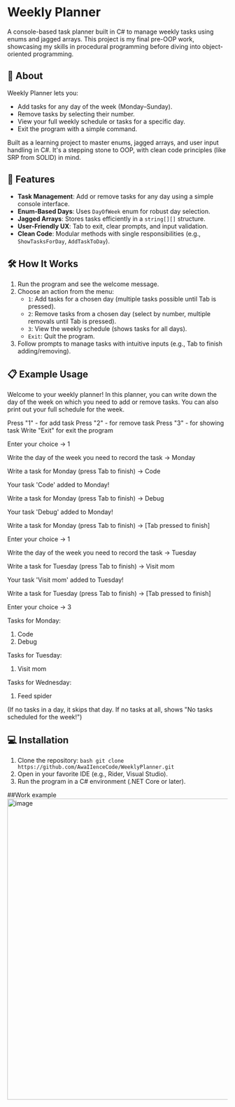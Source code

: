 # Weekly Planner

A console-based task planner built in C# to manage weekly tasks using enums and jagged arrays. This project is my final pre-OOP work, showcasing my skills in procedural programming before diving into object-oriented programming.

## 📖 About

Weekly Planner lets you:
- Add tasks for any day of the week (Monday–Sunday).
- Remove tasks by selecting their number.
- View your full weekly schedule or tasks for a specific day.
- Exit the program with a simple command.

Built as a learning project to master enums, jagged arrays, and user input handling in C#. It's a stepping stone to OOP, with clean code principles (like SRP from SOLID) in mind.

## 🚀 Features
- **Task Management**: Add or remove tasks for any day using a simple console interface.
- **Enum-Based Days**: Uses `DayOfWeek` enum for robust day selection.
- **Jagged Arrays**: Stores tasks efficiently in a `string[][]` structure.
- **User-Friendly UX**: Tab to exit, clear prompts, and input validation.
- **Clean Code**: Modular methods with single responsibilities (e.g., `ShowTasksForDay`, `AddTaskToDay`).

## 🛠️ How It Works
1. Run the program and see the welcome message.
2. Choose an action from the menu:
   - `1`: Add tasks for a chosen day (multiple tasks possible until Tab is pressed).
   - `2`: Remove tasks from a chosen day (select by number, multiple removals until Tab is pressed).
   - `3`: View the weekly schedule (shows tasks for all days).
   - `Exit`: Quit the program.
3. Follow prompts to manage tasks with intuitive inputs (e.g., Tab to finish adding/removing).

## 📋 Example Usage
Welcome to your weekly planner!
In this planner, you can write down the day of the week on which you need to add or remove tasks.
You can also print out your full schedule for the week.

Press "1" - for add task
Press "2" - for remove task
Press "3" - for showing task
Write "Exit" for exit the program

Enter your choice -> 1

Write the day of the week you need to record the task -> Monday

Write a task for Monday (press Tab to finish) -> Code

Your task 'Code' added to Monday!

Write a task for Monday (press Tab to finish) -> Debug

Your task 'Debug' added to Monday!

Write a task for Monday (press Tab to finish) -> [Tab pressed to finish]

Enter your choice -> 1

Write the day of the week you need to record the task -> Tuesday

Write a task for Tuesday (press Tab to finish) -> Visit mom

Your task 'Visit mom' added to Tuesday!

Write a task for Tuesday (press Tab to finish) -> [Tab pressed to finish]

Enter your choice -> 3

Tasks for Monday:
1. Code
2. Debug

Tasks for Tuesday:
1. Visit mom

Tasks for Wednesday:
1. Feed spider

(If no tasks in a day, it skips that day. If no tasks at all, shows "No tasks scheduled for the week!")

## 💻 Installation
1. Clone the repository:
   ```bash git clone https://github.com/AwaIIenceCode/WeeklyPlanner.git```
2. Open in your favorite IDE (e.g., Rider, Visual Studio).
3. Run the program in a C# environment (.NET Core or later).

##Work example
<img width="966" height="687" alt="image" src="https://github.com/user-attachments/assets/db15a789-e9e8-40c1-925d-5923e4045a64" />
